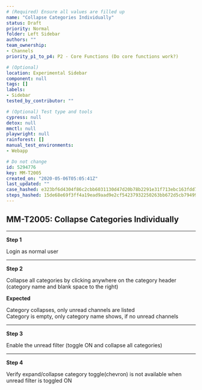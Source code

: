 ```yaml
---
# (Required) Ensure all values are filled up
name: "Collapse Categories Individually"
status: Draft
priority: Normal
folder: Left Sidebar
authors: ""
team_ownership:
- Channels
priority_p1_to_p4: P2 - Core Functions (Do core functions work?)

# (Optional)
location: Experimental Sidebar
component: null
tags: []
labels:
- Sidebar
tested_by_contributor: ""

# (Optional) Test type and tools
cypress: null
detox: null
mmctl: null
playwright: null
rainforest: []
manual_test_environments:
- Webapp

# Do not change
id: 5294776
key: MM-T2005
created_on: "2020-05-06T05:05:41Z"
last_updated: ""
case_hashed: e323bf6d4304f86c2cbb6031130d47d20b78b2291e31f713ebc163fdd70824afe40138489c02161508564ea1cf4ecd99
steps_hashed: 15de68e69f3ff4a19ead9aad9e2cf54237932250263bb672d5cb79499978169a5ca98eb77665af1d3385fa616850a5d9
---
```


<!-- (Auto-generated) Based on frontmatter's "key" and "name" -->

## MM-T2005: Collapse Categories Individually

---

**Step 1**

Login as normal user

---

**Step 2**

Collapse all categories by clicking anywhere on the category header (category name and blank space to the right)

**Expected**

Category collapses, only unread channels are listed\
Category is empty, only category name shows, if no unread channels

---

**Step 3**

Enable the unread filter (toggle ON and collapse all categories)

---

**Step 4**

Verify expand/collapse category toggle(chevron) is not available when unread filter is toggled ON
